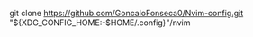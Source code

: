 git clone https://github.com/GoncaloFonseca0/Nvim-config.git "${XDG_CONFIG_HOME:-$HOME/.config}"/nvim
